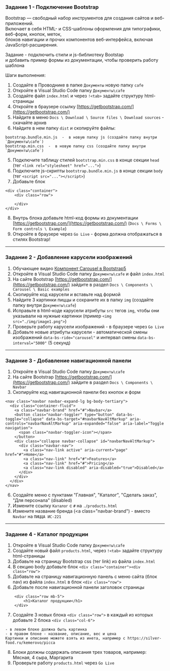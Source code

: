 ### Задание 1 - Подключение Bootstrap

Bootstrap — свободный набор инструментов для создания сайтов и веб-приложений.  
Включает в себя HTML- и CSS-шаблоны оформления для типографики, веб-форм, кнопок, меток,  
блоков навигации и прочих компонентов веб-интерфейса, включая JavaScript-расширения.

Задание - подключить стили и js-библиотеку Bootstap   
и добавить пример формы из документации, чтобы проверить работу шаблона

Шаги выполнения:
1. Создайте в Проводнике в папке `Документы` новую папку `cafe`
2. Откройте в Visual Studio Code папку `Документы\cafe`
3. Создайте файл `index.html` и через `!<tab>` задайте структуру html-страницы
4. Откройте в браузере ссылку [https://getbootstrap.com/](https://getbootstrap.com/)
5. Найдите в меню `Docs \ Download \ Source files \ Download sources` - скачайте архив
6. Найдите в нем папку `dist` и скопируйте файлы:
```
bootstrap.bundle.min.js  -  в новую папку js (создайте папку внутри `Документы\cafe`)
bootstrap.min.css  -  в новую папку css (создайте папку внутри `Документы\cafe`)
```
5. Подключите таблицу стилей `bootstrap.min.css` в конце секции `head` (тег `<link rel="stylesheet" href="...">`)
6. Подключите js-скрипты `bootstrap.bundle.min.js` в конце секции `body` (тег `<script src="..."></script>`)
7. Добавьте блок
```
<div class="container">
	<div class="row">

	</div>
</div>
```
8. Внутрь блока добавьте html-код формы из документации [https://getbootstrap.com/](https://getbootstrap.com/) (`Docs \ Forms \ Form controls \ Example`)
11. Откройте в браузере через `Go Live` - форма должна отображаться в стилях Bootstrap!
<hr>

### Задание 2 - Добавление карусели изображений

1. Обучающее видео [Компонент Carousel в Bootstrap5](https://www.youtube.com/watch?v=cyyy1nisy1I)
2. Откройте в Visual Studio Code папку `Документы\cafe` и файл `index.html`
3. На сайте Bootstrap  [https://getbootstrap.com/](https://getbootstrap.com/) зайдите в раздел `Docs \ Components \ Carousel \ Basic examples`
4. Скопируйте код карусели и вставьте над формой
5. Найдите 3 картинки пиццы и сохраните их в папку `img` (создайте папку внутри `Документы\cafe`)
6. Исправьте в html-коде карусели атрибуты `src` тегов `img`, чтобы они указывали на нужные картинки (пример `<img src="./img/image1.png">`)
7. Проверьте работу карусели изображений - в браузере через `Go Live`
8. Добавьте новые атрибуты карусели - автоматической смены изображений `data-bs-ride="carousel"` и интервал смены `data-bs-interval="5000"` (5 секунд)
<hr>

### Задание 3 - Добавление навигационной панели

1. Откройте в Visual Studio Code папку `Документы\cafe`
2. На сайте Bootstrap  [https://getbootstrap.com/](https://getbootstrap.com/) зайдите в раздел `Docs \ Components \ Navbar`
3. Скопируйте код навигационной панели без кнопок и форм
```
<nav class="navbar navbar-expand-lg bg-body-tertiary">
  <div class="container-fluid">
    <a class="navbar-brand" href="#">Navbar</a>
    <button class="navbar-toggler" type="button" data-bs-toggle="collapse" data-bs-target="#navbarNavAltMarkup" aria-controls="navbarNavAltMarkup" aria-expanded="false" aria-label="Toggle navigation">
      <span class="navbar-toggler-icon"></span>
    </button>
    <div class="collapse navbar-collapse" id="navbarNavAltMarkup">
      <div class="navbar-nav">
        <a class="nav-link active" aria-current="page" href="#">Home</a>
        <a class="nav-link" href="#">Features</a>
        <a class="nav-link" href="#">Pricing</a>
        <a class="nav-link disabled" aria-disabled="true">Disabled</a>
      </div>
    </div>
  </div>
</nav>
```
6. Создайте меню с пунктами "Главная", "Каталог", "Сделать заказ", "Для персонала" (disabled)
7. Измените ссылку `Каталог` c `#` на `./products.html`
8. Измените название бренда (<a class="navbar-brand") - вместо `Navbar` на `ПИЦЦА ИС-221`
<hr>

### Задание 4 - Каталог продукции

1. Откройте в Visual Studio Code папку `Документы\cafe`
2. Создайте новый файл `products.html`, через `!<tab>` задайте структуру html-страницы
3. Добавьте на страницу Bootstrap css (тег link) из файла `index.html`
4. В секцию body добавьте блок `<div class="container"><div class="row">`
5. Добавьте на страницу навигационную панель с меню сайта (блок nav) из файла `index.html` в блок `<div class="row">`
6. Добавьте после навигационной панели заголовок страницы
```
    <div class="row mb-5">
        <h1>Каталог продукции</h1>
    </div>
```
7. Создайте 3 новых блока `<div class="row">` в каждый из которых добавьте 2 блока `<div class="col-6">`
```
- в левом блоке должна быть картинка
- в правом блоке - название, описание, вес и цена
Картинки и описание можете взять из инета, например с https://silver-food.ru/kemerovo/picca
```
8. Блоки должны содержать описания трех товаров, например: Мясная, 4 сыра, Маргарита
9. Проверьте работу `products.html` через `Go Live`
